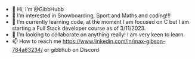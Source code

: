 - 👋 Hi, I’m @GibbHubb
- 👀 I’m interested in Snowboarding, Sport and Maths and coding!!!
- 🌱 I’m currently learning code, at the moment I am focused on C but I am starting a Full Stack developer course as of 3/11/2023.
- 💞️ I’m looking to collaborate on anything really! I am very keen to learn. 
- 📫 How to reach me https://www.linkedin.com/in/max-gibson-784a63234/ or gibbhub on Discord

